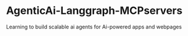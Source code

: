 # AgenticAi-Langgraph-MCPservers
Learning to build scalable ai agents for Ai-powered apps and webpages
